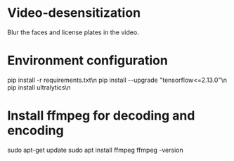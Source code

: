 # Video-desensitization
Blur the faces and license plates in the video.
# Environment configuration
pip install -r requirements.txt\n
pip install --upgrade "tensorflow<=2.13.0"\n
pip install ultralytics\n
# Install ffmpeg for decoding and encoding
sudo apt-get update
sudo apt install ffmpeg
ffmpeg -version
